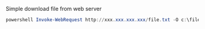 Simple download file from web server
```powershell
powershell Invoke-WebRequest http://xxx.xxx.xxx.xxx/file.txt -O c:\file.txt
```
